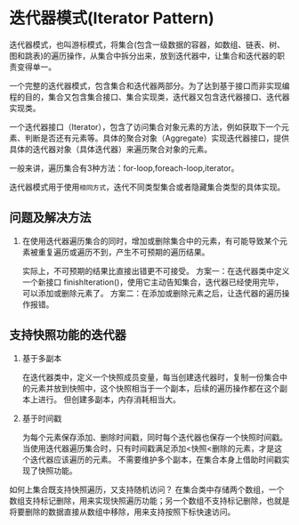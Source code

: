 # 迭代器模式(Iterator Pattern)

迭代器模式，也叫游标模式，将集合(包含一级数据的容器，如数组、链表、树、图和跳表)的遍历操作，从集合中拆分出来，放到迭代器中，让集合和迭代器的职责变得单一。

一个完整的迭代器模式，包含集合和迭代器两部分。为了达到基于接口而非实现编程的目的，集合又包含集合接口、集合实现类，迭代器又包含迭代器接口、迭代器实现类。

一个迭代器接口（Iterator），包含了访问集合对象元素的方法，例如获取下一个元素、判断是否还有元素等。具体的聚合对象（Aggregate）实现迭代器接口，提供具体的迭代器对象（具体迭代器）来遍历聚合对象的元素。

一般来讲，遍历集合有3种方法：for-loop,foreach-loop,iterator。

迭代器模式用于使用`相同方式`，迭代不同类型集合或者隐藏集合类型的具体实现。

## 问题及解决方法

1. 在使用迭代器遍历集合的同时，增加或删除集合中的元素，有可能导致某个元素被重复遍历或遍历不到，产生不可预期的遍历结果。

   实际上，不可预期的结果比直接出错更不可接受。
   方案一：在迭代器类中定义一个新接口 finishIteration()，使用它主动告知集合，迭代器已经使用完毕，可以添加或删除元素了。
   方案二：在添加或删除元素之后，让迭代器的遍历操作报错。

## 支持快照功能的迭代器

1. 基于多副本

   在迭代器类中，定义一个快照成员变量，每当创建迭代器时，复制一份集合中的元素并放到快照中，这个快照相当于一个副本，后续的遍历操作都在这个副本上进行。
   但创建多副本，内存消耗相当大。

2. 基于时间戳

   为每个元素保存添加、删除时间戳，同时每个迭代器也保存一个快照时间戳。当使用迭代器遍历集合时，只有时间戳满足添加<快照<删除的元素，才是这个迭代器应该遍历的元素。
   不需要维护多个副本，在集合本身上借助时间戳实现了快照功能。

如何上集合既支持快照遍历，又支持随机访问？
在集合类中存储两个数组，一个数组支持标记删除，用来实现快照遍历功能；另一个数组不支持标记删除，也就是将要删除的数据直接从数组中移除，用来支持按照下标快速访问。